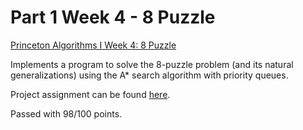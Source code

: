 # Part 1 Week 4 - 8 Puzzle

[Princeton Algorithms I Week 4: 8 Puzzle](https://www.coursera.org/learn/algorithms-part1/home/week/4)

Implements a program to solve the 8-puzzle problem (and its natural generalizations) using the A* search algorithm with priority queues.

Project assignment can be found [here](https://coursera.cs.princeton.edu/algs4/assignments/8puzzle/specification.php).

Passed with 98/100 points.